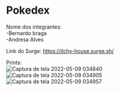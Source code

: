 # Pokedex

Nome dos integrantes: <br>
-Bernardo braga <br>
-Andresa Alves

Link do Surge: https://itchy-house.surge.sh/


Prints:
<br>
![Captura de tela 2022-05-09 034840](https://user-images.githubusercontent.com/94997593/167355575-d1884057-e525-4aba-aa31-b0e1c85abea0.png)
![Captura de tela 2022-05-09 034905](https://user-images.githubusercontent.com/94997593/167355580-9b15fc45-5ab4-44a6-8de4-5663d1b8be0b.png)
![Captura de tela 2022-05-09 034957](https://user-images.githubusercontent.com/94997593/167355582-3e66aed5-6af5-452a-a1de-510d669a8a6c.png)
